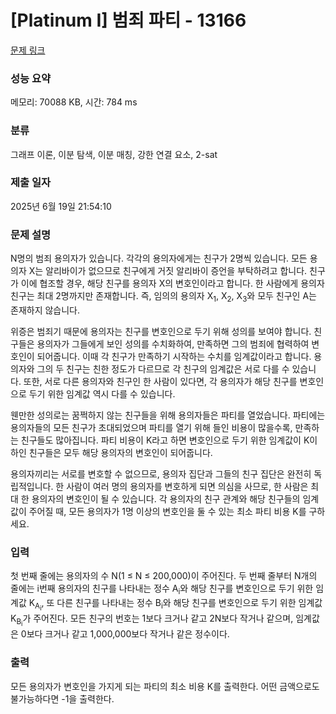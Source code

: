# [Platinum I] 범죄 파티 - 13166 

[문제 링크](https://www.acmicpc.net/problem/13166) 

### 성능 요약

메모리: 70088 KB, 시간: 784 ms

### 분류

그래프 이론, 이분 탐색, 이분 매칭, 강한 연결 요소, 2-sat

### 제출 일자

2025년 6월 19일 21:54:10

### 문제 설명

<p>N명의 범죄 용의자가 있습니다. 각각의 용의자에게는 친구가 2명씩 있습니다. 모든 용의자 X는 알리바이가 없으므로 친구에게 거짓 알리바이 증언을 부탁하려고 합니다. 친구가 이에 협조할 경우, 해당 친구를 용의자 X의 변호인이라고 합니다. 한 사람에게 용의자 친구는 최대 2명까지만 존재합니다. 즉, 임의의 용의자 X<sub>1</sub>, X<sub>2</sub>, X<sub>3</sub>와 모두 친구인 A는 존재하지 않습니다.</p>

<p>위증은 범죄기 때문에 용의자는 친구를 변호인으로 두기 위해 성의를 보여야 합니다. 친구들은 용의자가 그들에게 보인 성의를 수치화하여, 만족하면 그의 범죄에 협력하여 변호인이 되어줍니다. 이때 각 친구가 만족하기 시작하는 수치를 임계값이라고 합니다. 용의자와 그의 두 친구는 친한 정도가 다르므로 각 친구의 임계값은 서로 다를 수 있습니다. 또한, 서로 다른 용의자와 친구인 한 사람이 있다면, 각 용의자가 해당 친구를 변호인으로 두기 위한 임계값 역시 다를 수 있습니다.</p>

<p>웬만한 성의로는 꿈쩍하지 않는 친구들을 위해 용의자들은 파티를 열었습니다. 파티에는 용의자들의 모든 친구가 초대되었으며 파티를 열기 위해 들인 비용이 많을수록, 만족하는 친구들도 많아집니다. 파티 비용이 K라고 하면 변호인으로 두기 위한 임계값이 K이하인 친구들은 모두 해당 용의자의 변호인이 되어줍니다.</p>

<p>용의자끼리는 서로를 변호할 수 없으므로, 용의자 집단과 그들의 친구 집단은 완전히 독립적입니다. 한 사람이 여러 명의 용의자를 변호하게 되면 의심을 사므로, 한 사람은 최대 한 용의자의 변호인이 될 수 있습니다. 각 용의자의 친구 관계와 해당 친구들의 임계값이 주어질 때, 모든 용의자가 1명 이상의 변호인을 둘 수 있는 최소 파티 비용 K를 구하세요.</p>

### 입력 

 <p>첫 번째 줄에는 용의자의 수 N(1 ≤ N ≤ 200,000)이 주어진다. 두 번째 줄부터 N개의 줄에는 i번째 용의자의 친구를 나타내는 정수 A<sub>i</sub>와 해당 친구를 변호인으로 두기 위한 임계값 K<sub>A<sub>i</sub></sub>, 또 다른 친구를 나타내는 정수 B<sub>i</sub>와 해당 친구를 변호인으로 두기 위한 임계값 K<sub>B<sub>i</sub></sub>가 주어진다. 모든 친구의 번호는 1보다 크거나 같고 2N보다 작거나 같으며, 임계값은 0보다 크거나 같고 1,000,000보다 작거나 같은 정수이다.</p>

### 출력 

 <p>모든 용의자가 변호인을 가지게 되는 파티의 최소 비용 K를 출력한다. 어떤 금액으로도 불가능하다면 -1을 출력한다.</p>

